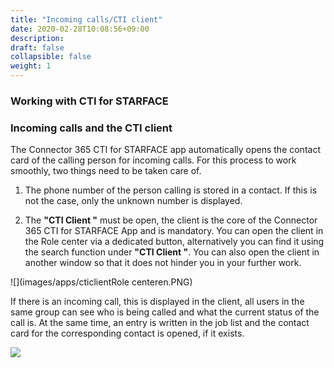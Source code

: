 ```yaml
---
title: "Incoming calls/CTI client"
date: 2020-02-28T10:08:56+09:00
description: 
draft: false
collapsible: false
weight: 1
---
```

### Working with CTI for STARFACE

### Incoming calls and the CTI client
The Connector 365 CTI for STARFACE app automatically opens the contact card of the calling person for incoming calls. For this process to work smoothly, two things need to be taken care of.

1. The phone number of the person calling is stored in a contact. If this is not the case, only the unknown number is displayed.

2. The **"CTI Client "** must be open, the client is the core of the Connector 365 CTI for STARFACE App and is mandatory. You can open the client in the Role center via a dedicated button, alternatively you can find it using the search function under **"CTI Client "**. You can also open the client in another window so that it does not hinder you in your further work.

![](images/apps/cticlientRole centeren.PNG)

If there is an incoming call, this is displayed in the client, all users in the same group can see who is being called and what the current status of the call is. At the same time, an entry is written in the job list and the contact card for the corresponding contact is opened, if it exists.

![](images/apps/cticlientde.png)




